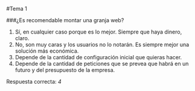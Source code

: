 #Tema 1

###¿Es recomendable montar una granja web?
1. Sí, en cualquier caso porque es lo mejor. Siempre que haya dinero, claro.
2. No, son muy caras y los usuarios no lo notarán. Es siempre mejor una solución más económica.
3. Depende de la cantidad de configuración inicial que quieras hacer.
4. Depende de la cantidad de peticiones que se prevea que habrá en un futuro y del presupuesto de la empresa.

Respuesta correcta: *4*

